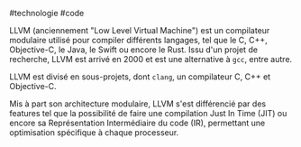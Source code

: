 #technologie #code 

LLVM (anciennement "Low Level Virtual Machine") est un compilateur modulaire utilisé pour compiler différents langages, tel que le C, C++, Objective-C, le Java, le Swift ou encore le Rust. Issu d'un projet de recherche, LLVM est arrivé en 2000 et est une alternative à `gcc`, entre autre.

LLVM est divisé en sous-projets, dont `clang`, un compilateur C, C++ et Objective-C.

Mis à part son architecture modulaire, LLVM s'est différencié par des features tel que la possibilité de faire une compilation Just In Time (JIT) ou encore sa Représentation Intermédiaire du code (IR), permettant une optimisation spécifique à chaque processeur.